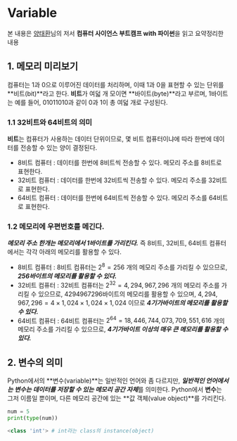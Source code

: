# Variable
본 내용은 [양태환](https://github.com/ythwork)님의 저서 **컴퓨터 사이언스 부트캠프 with 파이썬**을 읽고 요약정리한 내용
## 1. 메모리 미리보기 
컴퓨터는 1과 0으로 이루어진 데이터를 처리하며, 이때 1과 0을 표현할 수 있는 단위를 **비트(bit)**라고 한다.
**비트**가 여덟 개 모이면 **바이트(byte)**라고 부르며, 1바이트는 예를 들어, 01011010과 같이 0과 1이 총 여덟 개로 구성된다.
### 1.1 32비트와 64비트의 의미
**비트**는 컴퓨터가 사용하는 데이터 단위이므로, 몇 비트 컴퓨터이냐에 따라 한번에 데이터를 전송할 수 있는 양이 결정된다.

* 8비트 컴퓨터 : 데이터를 한번에 8비트씩 전송할 수 있다. 메모리 주소를 8비트로 표현한다.
* 32비트 컴퓨터 : 데이터를 한번에 32비트씩 전송할 수 있다. 메모리 주소를 32비트로 표현한다.
* 64비트 컴퓨터 : 데이터를 한번에 64비트씩 전송할 수 있다. 메모리 주소를 64비트로 표현한다.

### 1.2 메모리에 우편번호를 메긴다.
***메모리 주소 한개는 메모리에서 1바이트를 가리킨다.*** 즉 8비트, 32비트, 64비트 컴퓨터에서는 각각 아래의 메모리를 활용할 수 있다.

* 8비트 컴퓨터 : 8비트 컴퓨터는 $2^8=256$ 개의 메모리 주소를 가리킬 수 있으므로, ***256바이트의 메모리를 활용할 수 있다.***
* 32비트 컴퓨터 : 32비트 컴퓨터는 $2^{32}=4,294,967,296$ 개의 메모리 주소를 가리킬 수 있으므로, 4294967296바이트의 메모리를 활용할 수 있으며, $4,294,967,296 = 4 \times 1,024 \times 1,024 \times 1,024$ 이므로 ***4기가바이트의 메모리를 활용할 수 있다.***
* 64비트 컴퓨터 : 64비트 컴퓨터는 $2^{64} = 18,446,744,073,709,551,616$ 개의 메모리 주소를 가리킬 수 있으므로, ***4기가바이트 이상의 매우 큰 메모리를 활용할 수 있다.***

## 2. 변수의 의미
Python에서의 **변수(variable)**는 일반적인 언어와 좀 다르지만, ***일반적인 언어에서는 변수는 데이터를 저장할 수 있는 메모리 공간 자체***를 의미한다. Python에서 **변수**는 그저 이름일 뿐이며, 다른 메모리 공간에 있는 **값 객체(value object)**를 가리킨다.

```python
num = 5
print(type(num))
```

```python
<class 'int'> # int라는 class의 instance(object)
```
